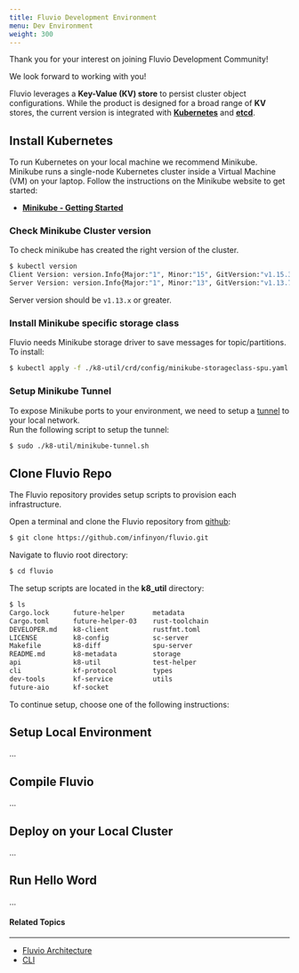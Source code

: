 ```yaml
---
title: Fluvio Development Environment
menu: Dev Environment
weight: 300
---
```


Thank you for your interest on joining Fluvio Development Community! 

We look forward to working with you!

Fluvio leverages a **Key-Value (KV) store** to persist cluster object configurations. While the product is designed for a broad range of **KV** stores, the current version is integrated with **<a href="https://kubernetes.io" target="_blank">Kubernetes</a>** and **<a href="https://etcd.io" target="_blank">etcd</a>**.


## Install Kubernetes

To run Kubernetes on your local machine we recommend Minikube. Minikube runs a single-node Kubernetes cluster inside a Virtual Machine (VM) on your laptop. Follow the instructions on the Minikube website to get started:

* **<a href="https://minikube.sigs.k8s.io/docs/start" target="_blank">Minikube - Getting Started</a>**

### Check Minikube Cluster version

To check minikube has created the right version of the cluster. 

```bash
$ kubectl version
Client Version: version.Info{Major:"1", Minor:"15", GitVersion:"v1.15.3", GitCommit:"2d3c76f9091b6bec110a5e63777c332469e0cba2", GitTreeState:"clean", BuildDate:"2019-08-19T12:36:28Z", GoVersion:"go1.12.9", Compiler:"gc", Platform:"darwin/amd64"}
Server Version: version.Info{Major:"1", Minor:"13", GitVersion:"v1.13.7", GitCommit:"4683545293d792934a7a7e12f2cc47d20b2dd01b", GitTreeState:"clean", BuildDate:"2019-06-06T01:39:30Z", GoVersion:"go1.11.5", Compiler:"gc", Platform:"linux/amd64"}
```

Server version should be ```v1.13.x``` or greater.

### Install Minikube specific storage class

Fluvio needs Minikube storage driver to save messages for topic/partitions.  To install:
```bash
$ kubectl apply -f ./k8-util/crd/config/minikube-storageclass-spu.yaml
```


### Setup Minikube Tunnel

To expose Minikube ports to your environment, we need to setup a [tunnel](https://minikube.sigs.k8s.io/docs/tasks/loadbalancer/) to your local network.  
Run the following script to setup the tunnel:

```bash
$ sudo ./k8-util/minikube-tunnel.sh
```


## Clone Fluvio Repo

The Fluvio repository provides setup scripts to provision each infrastructure.

Open a terminal and clone the Fluvio repository from [github](https://github.com/infinyon/fluvio):

```bash
$ git clone https://github.com/infinyon/fluvio.git
```

Navigate to fluvio root directory:

```bash
$ cd fluvio
```

The setup scripts are located in the __k8_util__ directory:

```bash
$ ls
Cargo.lock		future-helper		metadata
Cargo.toml		future-helper-03	rust-toolchain
DEVELOPER.md	k8-client		    rustfmt.toml
LICENSE			k8-config		    sc-server
Makefile		k8-diff			    spu-server
README.md		k8-metadata		    storage
api			    k8-util			    test-helper
cli			    kf-protocol		    types
dev-tools		kf-service		    utils
future-aio		kf-socket
```

To continue setup, choose one of the following instructions:

## Setup Local Environment

...


## Compile Fluvio

...

## Deploy on your Local Cluster

...

## Run Hello Word

...



#### Related Topics
-------------------
* [Fluvio Architecture](/docs/architecture)
* [CLI](/docs/cli)
